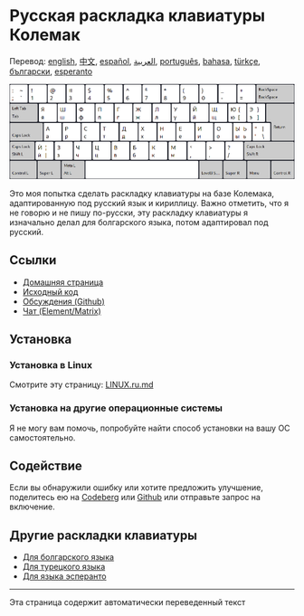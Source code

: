 # Русская раскладка клавиатуры Колемак

Перевод: [english](README.md), [中文](README.zh-CN.md), [español](README.es.md), [العربية](README.ar.md), [português](README.pt.md), [bahasa](README.id.md), [türkçe](README.tr.md), [български](README.bg.md), [esperanto](README.eo.md)

![Превью российского Колемака](./media/preview.png)

Это моя попытка сделать раскладку клавиатуры на базе Колемака, адаптированную под русский язык и кириллицу.
Важно отметить, что я не говорю и не пишу по-русски, эту раскладку клавиатуры я изначально делал для болгарского языка, потом адаптировал под русский.

## Ссылки

* [Домашняя страница](https://salif.github.io/colemak-ru/)
* [Исходный код](https://codeberg.org/salif/colemak-ru)
* [Обсуждения (Github)](https://github.com/salif/colemak-ru/discussions)
* [Чат (Element/Matrix)](https://matrix.to/#/#salif-colemak:mozilla.org)

## Установка

### Установка в Linux

Смотрите эту страницу: [LINUX.ru.md](./LINUX.ru.md)

### Установка на другие операционные системы

Я не могу вам помочь, попробуйте найти способ установки на вашу ОС самостоятельно.

## Содействие

Если вы обнаружили ошибку или хотите предложить улучшение, поделитесь ею на [Codeberg] или [Github] или отправьте запрос на включение.

[Github]: https://github.com/salif/colemak-ru/discussions
[Codeberg]: https://codeberg.org/salif/colemak-ru/issues

## Другие раскладки клавиатуры

* [Для болгарского языка](https://salif.github.io/colemak-bg/)
* [Для турецкого языка](https://salif.github.io/colemak-tr/)
* [Для языка эсперанто](https://salif.github.io/colemak-eo/)

---

Эта страница содержит автоматически переведенный текст
